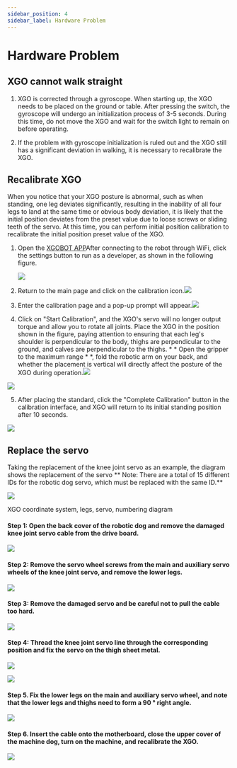 ```yaml
---
sidebar_position: 4
sidebar_label: Hardware Problem
---
```


# Hardware Problem

## XGO cannot walk straight

1. XGO is corrected through a gyroscope. When starting up, the XGO needs to be placed on the ground or table. After pressing the switch, the gyroscope will undergo an initialization process of 3-5 seconds. During this time, do not move the XGO and wait for the switch light to remain on before operating.

2. If the problem with gyroscope initialization is ruled out and the XGO still has a significant deviation in walking, it is necessary to recalibrate the XGO.

## Recalibrate XGO

When you notice that your XGO posture is abnormal, such as when standing, one leg deviates significantly, resulting in the inability of all four legs to land at the same time or obvious body deviation, it is likely that the initial position deviates from the preset value due to loose screws or sliding teeth of the servo. At this time, you can perform initial position calibration to recalibrate the initial position preset value of the XGO.

1. Open the [XGOBOT APP](https://drive.google.com/drive/folders/1dKgBIZHAHC7wmxSXXiN11KBBO8YB_MlC )After connecting to the robot through WiFi, click the settings button to run as a developer, as shown in the following figure.

   ![](./../images/cm4-xgo-faq-01.png)

2. Return to the main page and click on the calibration icon.![](./../images/cm4-xgo-faq-02.png)

3. Enter the calibration page and a pop-up prompt will appear.![](./../images/cm4-xgo-faq-03.png)

4. Click on "Start Calibration", and the XGO's servo will no longer output torque and allow you to rotate all joints. Place the XGO in the position shown in the figure, paying attention to ensuring that each leg's shoulder is perpendicular to the body, thighs are perpendicular to the ground, and calves are perpendicular to the thighs. * * Open the gripper to the maximum range * *, fold the robotic arm on your back, and whether the placement is vertical will directly affect the posture of the XGO during operation.![](./../images/cm4-xgo-faq-05.png)

![](./../images/cm4-xgo-faq-06.png)

5. After placing the standard, click the "Complete Calibration" button in the calibration interface, and XGO will return to its initial standing position after 10 seconds.

![](./../images/cm4-xgo-faq-07.png)

## Replace the servo

Taking the replacement of the knee joint servo as an example, the diagram shows the replacement of the servo ** Note: There are a total of 15 different IDs for the robotic dog servo, which must be replaced with the same ID.**

![](./../images/cm4-xgo-faq-10.png)

XGO coordinate system, legs, servo, numbering diagram

#### Step 1: Open the back cover of the robotic dog and remove the damaged knee joint servo cable from the drive board.

![](./../images/microbit-xgo-lite2-faq-08.png)



#### Step 2: Remove the servo wheel screws from the main and auxiliary servo wheels of the knee joint servo, and remove the lower legs.

![](./../images/microbit-xgo-lite2-faq-09.png)



#### Step 3: Remove the damaged servo and be careful not to pull the cable too hard.

![](./../images/microbit-xgo-lite2-faq-10.png)



#### Step 4: Thread the knee joint servo line through the corresponding position and fix the servo on the thigh sheet metal.

![](./../images/microbit-xgo-lite2-faq-11.png)



![](./../images/microbit-xgo-lite2-faq-12.png)



#### Step 5. Fix the lower legs on the main and auxiliary servo wheel, and note that the lower legs and thighs need to form a 90 ° right angle.

![](./../images/microbit-xgo-lite2-faq-13.png)



#### Step 6. Insert the cable onto the motherboard, close the upper cover of the machine dog, turn on the machine, and recalibrate the XGO.

![](./../images/microbit-xgo-lite2-faq-14.png)
